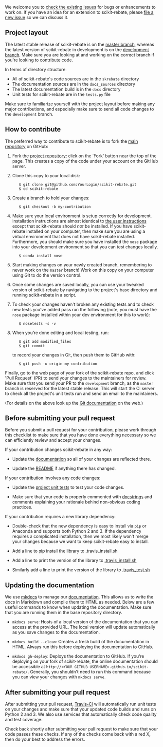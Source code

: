 We welcome you to [check the existing issues](https://github.com/EpistasisLab/scikit-rebate/issues/) for bugs or enhancements to work on. If you have an idea for an extension to scikit-rebate, please [file a new issue](https://github.com/EpistasisLab/scikit-rebate/issues//new) so we can discuss it.

## Project layout

The latest stable release of scikit-rebate is on the [master branch](https://github.com/EpistasisLab/scikit-rebate/tree/master), whereas the latest version of scikit-rebate in development is on the [development branch](https://github.com/EpistasisLab/scikit-rebate/tree/development). Make sure you are looking at and working on the correct branch if you're looking to contribute code.

In terms of directory structure:

* All of scikit-rebate's code sources are in the `skrebate` directory
* The documentation sources are in the `docs_sources` directory
* The latest documentation build is in the `docs` directory
* Unit tests for scikit-rebate are in the `tests.py` file

Make sure to familiarize yourself with the project layout before making any major contributions, and especially make sure to send all code changes to the `development` branch.

## How to contribute

The preferred way to contribute to scikit-rebate is to fork the 
[main repository](https://github.com/EpistasisLab/scikit-rebate/) on
GitHub:

1. Fork the [project repository](https://github.com/EpistasisLab/scikit-rebate/):
   click on the 'Fork' button near the top of the page. This creates
   a copy of the code under your account on the GitHub server.

2. Clone this copy to your local disk:

          $ git clone git@github.com:YourLogin/scikit-rebate.git
          $ cd scikit-rebate

3. Create a branch to hold your changes:

          $ git checkout -b my-contribution

4. Make sure your local environment is setup correctly for development. Installation instructions are almost identical to [the user instructions](installing.md) except that scikit-rebate should *not* be installed. If you have scikit-rebate installed on your computer, then make sure you are using a virtual environment that does not have scikit-rebate installed. Furthermore, you should make sure you have installed the `nose` package into your development environment so that you can test changes locally.

          $ conda install nose

5. Start making changes on your newly created branch, remembering to never work on the ``master`` branch! Work on this copy on your computer using Git to do the version control.

6. Once some changes are saved locally, you can use your tweaked version of scikit-rebate by navigating to the project's base directory and running scikit-rebate in a script. 

7. To check your changes haven't broken any existing tests and to check new tests you've added pass run the following (note, you must have the `nose` package installed within your dev environment for this to work):

          $ nosetests -s -v

8. When you're done editing and local testing, run:

          $ git add modified_files
          $ git commit

   to record your changes in Git, then push them to GitHub with:

          $ git push -u origin my-contribution

Finally, go to the web page of your fork of the scikit-rebate repo, and click 'Pull Request' (PR) to send your changes to the maintainers for review. Make sure that you send your PR to the `development` branch, as the `master` branch is reserved for the latest stable release. This will start the CI server to check all the project's unit tests run and send an email to the maintainers.

(For details on the above look up the [Git documentation](http://git-scm.com/documentation) on the web.)

## Before submitting your pull request

Before you submit a pull request for your contribution, please work through this checklist to make sure that you have done everything necessary so we can efficiently review and accept your changes.

If your contribution changes scikit-rebate in any way:

* Update the [documentation](https://github.com/EpistasisLab/scikit-rebate/tree/master/docs_sources) so all of your changes are reflected there.

* Update the [README](https://github.com/EpistasisLab/scikit-rebate/blob/master/README.md) if anything there has changed.

If your contribution involves any code changes:

* Update the [project unit tests](https://github.com/EpistasisLab/scikit-rebate/blob/master/tests.py) to test your code changes.

* Make sure that your code is properly commented with [docstrings](https://www.python.org/dev/peps/pep-0257/) and comments explaining your rationale behind non-obvious coding practices.

If your contribution requires a new library dependency:

* Double-check that the new dependency is easy to install via `pip` or Anaconda and supports both Python 2 and 3. If the dependency requires a complicated installation, then we most likely won't merge your changes because we want to keep scikit-rebate easy to install.

* Add a line to pip install the library to [.travis_install.sh](https://github.com/EpistasisLab/scikit-rebate/blob/master/ci/.travis_install.sh#L46)

* Add a line to print the version of the library to [.travis_install.sh](https://github.com/EpistasisLab/scikit-rebate/blob/master/ci/.travis_install.sh#L56)

* Similarly add a line to print the version of the library to [.travis_test.sh](https://github.com/EpistasisLab/scikit-rebate/blob/master/ci/.travis_test.sh#L16)

## Updating the documentation

We use [mkdocs](http://www.mkdocs.org/) to manage our [documentation](http://EpistasisLab.github.io/scikit-rebate/). This allows us to write the docs in Markdown and compile them to HTML as needed. Below are a few useful commands to know when updating the documentation. Make sure that you are running them in the base repository directory.

* `mkdocs serve`: Hosts of a local version of the documentation that you can access at the provided URL. The local version will update automatically as you save changes to the documentation.

* `mkdocs build --clean`: Creates a fresh build of the documentation in HTML. Always run this before deploying the documentation to GitHub.

* `mkdocs gh-deploy`: Deploys the documentation to GitHub. If you're deploying on your fork of scikit-rebate, the online documentation should be accessible at `http://<YOUR GITHUB USERNAME>.github.io/scikit-rebate/`. Generally, you shouldn't need to run this command because you can view your changes with `mkdocs serve`.

## After submitting your pull request

After submitting your pull request, [Travis-CI](https://travis-ci.com/) will automatically run unit tests on your changes and make sure that your updated code builds and runs on Python 2 and 3. We also use services that automatically check code quality and test coverage.

Check back shortly after submitting your pull request to make sure that your code passes these checks. If any of the checks come back with a red X, then do your best to address the errors.
